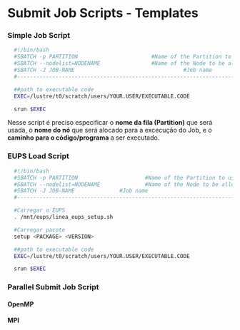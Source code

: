 # Submit Job Scripts - Templates 

### Simple Job Script 
```bash
  #!/bin/bash
  #SBATCH -p PARTITION                       #Name of the Partition to use
  #SBATCH --nodelist=NODENAME                #Name of the Node to be allocated
  #SBATCH -J JOB-NAME                                  #Job name
  #----------------------------------------------------------------------------#

  ##path to executable code
  EXEC=/lustre/t0/scratch/users/YOUR.USER/EXECUTABLE.CODE

  srun $EXEC
```
Nesse script é preciso especificar o **nome da fila (Partition)** que será usada, o **nome do nó** que será alocado para a excecução do Job, e o **caminho para o código/programa** a ser executado.

### EUPS Load Script

```bash
  #!/bin/bash
  #SBATCH -p PARTITION                     #Name of the Partition to use
  #SBATCH --nodelist=NODENAME              #Name of the Node to be allocated
  #SBATCH -J JOB-NAME			   #Job name
  #----------------------------------------------------------------------------#

  #Carregar o EUPS
  . /mnt/eups/linea_eups_setup.sh

  #Carregar pacote 
  setup <PACKAGE> <VERSION>

  ##path to executable code
  EXEC=/lustre/t0/scratch/users/YOUR.USER/EXECUTABLE.CODE

  srun $EXEC
```

###

### Parallel Submit Job Script

#### OpenMP 


#### MPI
